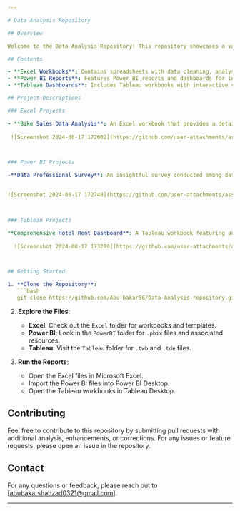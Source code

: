 ```yaml
---

# Data Analysis Repository

## Overview

Welcome to the Data Analysis Repository! This repository showcases a variety of data analysis projects utilizing Excel, Power BI, and Tableau. Whether you're exploring data, generating insights, or creating interactive dashboards, this collection provides valuable resources and examples.

## Contents

- **Excel Workbooks**: Contains spreadsheets with data cleaning, analysis, and visualization techniques.
- **Power BI Reports**: Features Power BI reports and dashboards for in-depth data exploration and business intelligence.
- **Tableau Dashboards**: Includes Tableau workbooks with interactive visualizations and analysis.

## Project Descriptions

### Excel Projects

- **Bike Sales Data Analysis**: An Excel workbook that provides a detailed analysis of Bike sales data, including trend analysis, pivot tables, and advanced charts.
  
 ![Screenshot 2024-08-17 172602](https://github.com/user-attachments/assets/28a22a02-2f50-4d14-a3db-90f46aca815f)



### Power BI Projects

-**Data Professional Survey**: An insightful survey conducted among data professionals, highlighting trends in roles, skills, tools, and challenges faced in the industry.
  

![Screenshot 2024-08-17 172748](https://github.com/user-attachments/assets/e7c221d0-7735-4453-b925-fe683acadc2c)



### Tableau Projects

**Comprehensive Hotel Rent Dashboard**: A Tableau workbook featuring an interactive dashboard that enables users to analyze hotel rental data by location, booking source, and occupancy rate.
  
  ![Screenshot 2024-08-17 173209](https://github.com/user-attachments/assets/0daaca10-2d46-412b-9b4c-ec6d98c762b7)



## Getting Started

1. **Clone the Repository**:
   ```bash
   git clone https://github.com/Abu-bakar56/Data-Analysis-repository.git
   ```

2. **Explore the Files**:
   - **Excel**: Check out the `Excel` folder for workbooks and templates.
   - **Power BI**: Look in the `PowerBI` folder for `.pbix` files and associated resources.
   - **Tableau**: Visit the `Tableau` folder for `.twb` and `.tde` files.

3. **Run the Reports**:
   - Open the Excel files in Microsoft Excel.
   - Import the Power BI files into Power BI Desktop.
   - Open the Tableau workbooks in Tableau Desktop.

## Contributing

Feel free to contribute to this repository by submitting pull requests with additional analysis, enhancements, or corrections. For any issues or feature requests, please open an issue in the repository.


## Contact

For any questions or feedback, please reach out to [abubakarshahzad0321@gmail.com].

---
```

